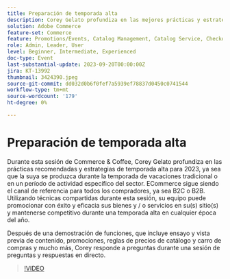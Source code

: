 ```yaml
---
title: Preparación de temporada alta
description: Corey Gelato profundiza en las mejores prácticas y estrategias de temporada alta, aprende a promocionar con éxito y eficacia tus bienes y/o servicios en tu(s) sitio(s) y mantente competitivo durante una temporada alta en cualquier época del año. Después de una demostración de funciones, que incluye ensayo y vista previa de contenido, promociones, reglas de precios de catálogo y carro de compras y mucho más, Corey responde a preguntas durante una sesión de preguntas y respuestas en directo.
solution: Adobe Commerce
feature-set: Commerce
feature: Promotions/Events, Catalog Management, Catalog Service, Checkout, Best Practices, Price Rules
role: Admin, Leader, User
level: Beginner, Intermediate, Experienced
doc-type: Event
last-substantial-update: 2023-09-20T00:00:00Z
jira: KT-13992
thumbnail: 3424390.jpeg
source-git-commit: dd032d0b6f0fef7a5939ef78837d0450c0741544
workflow-type: tm+mt
source-wordcount: '179'
ht-degree: 0%

---
```



# Preparación de temporada alta

Durante esta sesión de Commerce &amp; Coffee, Corey Gelato profundiza en las prácticas recomendadas y estrategias de temporada alta para 2023, ya sea que la suya se produzca durante la temporada de vacaciones tradicional o en un período de actividad específico del sector. ECommerce sigue siendo el canal de referencia para todos los compradores, ya sea B2C o B2B. Utilizando técnicas compartidas durante esta sesión, su equipo puede promocionar con éxito y eficacia sus bienes y / o servicios en su(s) sitio(s) y mantenerse competitivo durante una temporada alta en cualquier época del año.

Después de una demostración de funciones, que incluye ensayo y vista previa de contenido, promociones, reglas de precios de catálogo y carro de compras y mucho más, Corey responde a preguntas durante una sesión de preguntas y respuestas en directo.

>[!VIDEO](https://video.tv.adobe.com/v/3424390/?learn=on)
